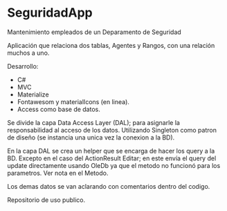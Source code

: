 # SeguridadApp
Mantenimiento empleados de un Deparamento de Seguridad

Aplicación que relaciona dos tablas, Agentes y Rangos, con una relación muchos a uno.

Desarrollo:
- C#
- MVC
- Materialize
- Fontawesom y materialIcons (en linea).
- Access como base de datos.

Se divide la capa Data Access Layer (DAL); para asignarle la responsabilidad al acceso de los datos. Utilizando Singleton como patron 
de diseño (se instancia una unica vez la conexion a la BD).

En la capa DAL se crea un helper que se encarga de hacer los query a la BD. Excepto en el caso del ActionResult Editar; en este envía
el query del update directamente usando OleDb ya que el metodo no funcionó para los parametros. Ver nota en el Metodo.

Los demas datos se van aclarando con comentarios dentro del codigo.

Repositorio de uso publico.


